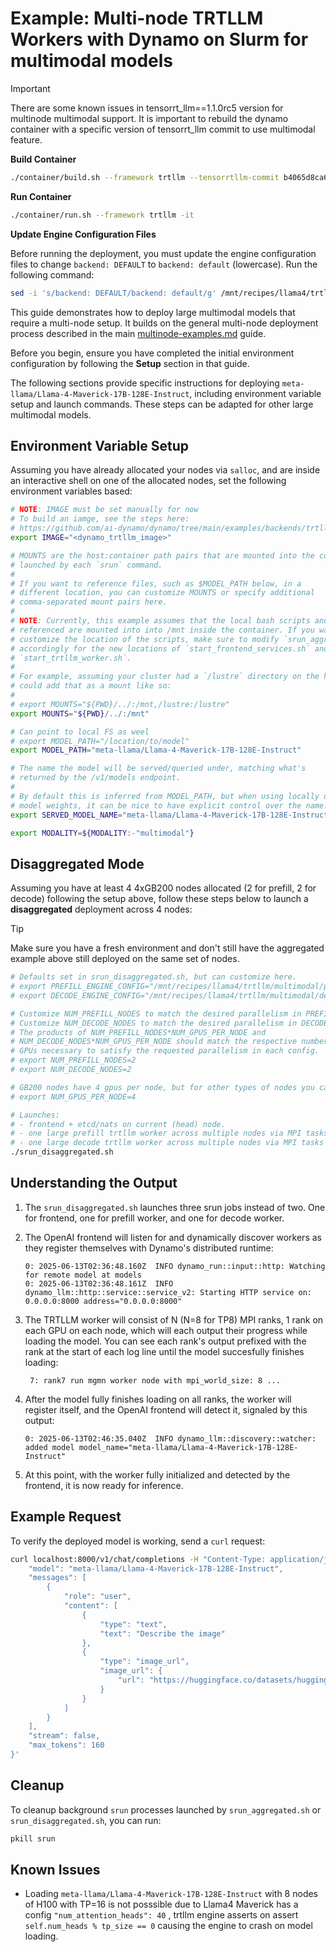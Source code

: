<!--
SPDX-FileCopyrightText: Copyright (c) 2025 NVIDIA CORPORATION & AFFILIATES. All rights reserved.
SPDX-License-Identifier: Apache-2.0

Licensed under the Apache License, Version 2.0 (the "License");
you may not use this file except in compliance with the License.
You may obtain a copy of the License at

http://www.apache.org/licenses/LICENSE-2.0

Unless required by applicable law or agreed to in writing, software
distributed under the License is distributed on an "AS IS" BASIS,
WITHOUT WARRANTIES OR CONDITIONS OF ANY KIND, either express or implied.
See the License for the specific language governing permissions and
limitations under the License.
-->

# Example: Multi-node TRTLLM Workers with Dynamo on Slurm for multimodal models

> [!IMPORTANT]
> There are some known issues in tensorrt_llm==1.1.0rc5 version for multinode multimodal support. It is important to rebuild the dynamo container with a specific version of tensorrt_llm commit to use multimodal feature.
>
> **Build Container**
> ```bash
> ./container/build.sh --framework trtllm --tensorrtllm-commit b4065d8ca64a64eee9fdc64b39cb66d73d4be47c
> ```
>
> **Run Container**
> ```bash
> ./container/run.sh --framework trtllm -it
> ```
>
> **Update Engine Configuration Files**
>
> Before running the deployment, you must update the engine configuration files to change `backend: DEFAULT` to `backend: default` (lowercase). Run the following command:
> ```bash
> sed -i 's/backend: DEFAULT/backend: default/g' /mnt/recipes/llama4/trtllm/multimodal/prefill.yaml /mnt/recipes/llama4/trtllm/multimodal/decode.yaml
> ```


This guide demonstrates how to deploy large multimodal models that require a multi-node setup. It builds on the general multi-node deployment process described in the main [multinode-examples.md](./multinode-examples.md) guide.

Before you begin, ensure you have completed the initial environment configuration by following the **Setup** section in that guide.

The following sections provide specific instructions for deploying `meta-llama/Llama-4-Maverick-17B-128E-Instruct`, including environment variable setup and launch commands. These steps can be adapted for other large multimodal models.

## Environment Variable Setup

Assuming you have already allocated your nodes via `salloc`, and are
inside an interactive shell on one of the allocated nodes, set the
following environment variables based:
```bash
# NOTE: IMAGE must be set manually for now
# To build an iamge, see the steps here:
# https://github.com/ai-dynamo/dynamo/tree/main/examples/backends/trtllm#build-docker
export IMAGE="<dynamo_trtllm_image>"

# MOUNTS are the host:container path pairs that are mounted into the containers
# launched by each `srun` command.
#
# If you want to reference files, such as $MODEL_PATH below, in a
# different location, you can customize MOUNTS or specify additional
# comma-separated mount pairs here.
#
# NOTE: Currently, this example assumes that the local bash scripts and configs
# referenced are mounted into into /mnt inside the container. If you want to
# customize the location of the scripts, make sure to modify `srun_aggregated.sh`
# accordingly for the new locations of `start_frontend_services.sh` and
# `start_trtllm_worker.sh`.
#
# For example, assuming your cluster had a `/lustre` directory on the host, you
# could add that as a mount like so:
#
# export MOUNTS="${PWD}/../:/mnt,/lustre:/lustre"
export MOUNTS="${PWD}/../:/mnt"

# Can point to local FS as weel
# export MODEL_PATH="/location/to/model"
export MODEL_PATH="meta-llama/Llama-4-Maverick-17B-128E-Instruct"

# The name the model will be served/queried under, matching what's
# returned by the /v1/models endpoint.
#
# By default this is inferred from MODEL_PATH, but when using locally downloaded
# model weights, it can be nice to have explicit control over the name.
export SERVED_MODEL_NAME="meta-llama/Llama-4-Maverick-17B-128E-Instruct"

export MODALITY=${MODALITY:-"multimodal"}
```

## Disaggregated Mode

Assuming you have at least 4 4xGB200 nodes allocated (2 for prefill, 2 for decode)
following the setup above, follow these steps below to launch a **disaggregated**
deployment across 4 nodes:

> [!Tip]
> Make sure you have a fresh environment and don't still have the aggregated
> example above still deployed on the same set of nodes.

```bash
# Defaults set in srun_disaggregated.sh, but can customize here.
# export PREFILL_ENGINE_CONFIG="/mnt/recipes/llama4/trtllm/multimodal/prefill.yaml"
# export DECODE_ENGINE_CONFIG="/mnt/recipes/llama4/trtllm/multimodal/decode.yaml"

# Customize NUM_PREFILL_NODES to match the desired parallelism in PREFILL_ENGINE_CONFIG
# Customize NUM_DECODE_NODES to match the desired parallelism in DECODE_ENGINE_CONFIG
# The products of NUM_PREFILL_NODES*NUM_GPUS_PER_NODE and
# NUM_DECODE_NODES*NUM_GPUS_PER_NODE should match the respective number of
# GPUs necessary to satisfy the requested parallelism in each config.
# export NUM_PREFILL_NODES=2
# export NUM_DECODE_NODES=2

# GB200 nodes have 4 gpus per node, but for other types of nodes you can configure this.
# export NUM_GPUS_PER_NODE=4

# Launches:
# - frontend + etcd/nats on current (head) node.
# - one large prefill trtllm worker across multiple nodes via MPI tasks
# - one large decode trtllm worker across multiple nodes via MPI tasks
./srun_disaggregated.sh
```

## Understanding the Output

1. The `srun_disaggregated.sh` launches three srun jobs instead of two. One for frontend, one for prefill   worker, and one for decode worker.

2. The OpenAI frontend will listen for and dynamically discover workers as
   they register themselves with Dynamo's distributed runtime:
   ```
   0: 2025-06-13T02:36:48.160Z  INFO dynamo_run::input::http: Watching for remote model at models
   0: 2025-06-13T02:36:48.161Z  INFO dynamo_llm::http::service::service_v2: Starting HTTP service on: 0.0.0.0:8000 address="0.0.0.0:8000"
   ```
3. The TRTLLM worker will consist of N (N=8 for TP8) MPI ranks, 1 rank on each
   GPU on each node, which will each output their progress while loading the model.
   You can see each rank's output prefixed with the rank at the start of each log line
   until the model succesfully finishes loading:
    ```
     7: rank7 run mgmn worker node with mpi_world_size: 8 ...
    ```
4. After the model fully finishes loading on all ranks, the worker will register itself,
   and the OpenAI frontend will detect it, signaled by this output:
    ```
    0: 2025-06-13T02:46:35.040Z  INFO dynamo_llm::discovery::watcher: added model model_name="meta-llama/Llama-4-Maverick-17B-128E-Instruct"
    ```
5. At this point, with the worker fully initialized and detected by the frontend,
   it is now ready for inference.

## Example Request

To verify the deployed model is working, send a `curl` request:
```bash
curl localhost:8000/v1/chat/completions -H "Content-Type: application/json" -d '{
    "model": "meta-llama/Llama-4-Maverick-17B-128E-Instruct",
    "messages": [
        {
            "role": "user",
            "content": [
                {
                    "type": "text",
                    "text": "Describe the image"
                },
                {
                    "type": "image_url",
                    "image_url": {
                        "url": "https://huggingface.co/datasets/huggingface/documentation-images/resolve/main/diffusers/inpaint.png"
                    }
                }
            ]
        }
    ],
    "stream": false,
    "max_tokens": 160
}'
```

## Cleanup

To cleanup background `srun` processes launched by `srun_aggregated.sh` or
`srun_disaggregated.sh`, you can run:
```bash
pkill srun
```

## Known Issues

- Loading `meta-llama/Llama-4-Maverick-17B-128E-Instruct` with 8 nodes of H100 with TP=16 is not posssible due to Llama4 Maverick has a config `"num_attention_heads": 40` , trtllm engine asserts on assert `self.num_heads % tp_size == 0`  causing the engine to crash on model loading.
